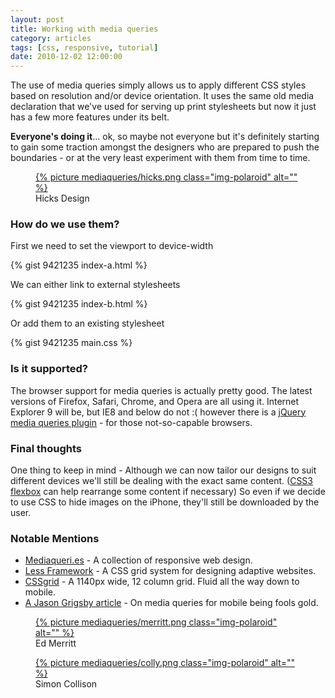 ```yaml
---
layout: post
title: Working with media queries
category: articles
tags: [css, responsive, tutorial]
date: 2010-12-02 12:00:00
---
```


The use of media queries simply allows us to apply different CSS styles based on resolution and/or device orientation. It uses the same old media declaration that we've used for serving up print stylesheets but now it just has a few more features under its belt.

**Everyone's doing it**... ok, so maybe not everyone but it's definitely starting to gain some traction amongst the designers who are prepared to push the boundaries - or at the very least experiment with them from time to time.

<figure class="figure-img">
  <a href="http://hicksdesign.co.uk">
    {% picture mediaqueries/hicks.png class="img-polaroid" alt="" %}
  </a>
  <figcaption>Hicks Design</figcaption>
</figure>

### How do we use them?

First we need to set the viewport to device-width

{% gist 9421235 index-a.html %}

We can either link to external stylesheets

{% gist 9421235 index-b.html %}

Or add them to an existing stylesheet

{% gist 9421235 main.css %}

### Is it supported?

The browser support for media queries is actually pretty good. The latest versions of Firefox, Safari, Chrome, and Opera are all using it. Internet Explorer 9 will be, but IE8 and below do not :( however there is a [jQuery media queries plugin](http://plugins.jquery.com/project/MediaQueries) - for those not-so-capable browsers.

### Final thoughts

One thing to keep in mind - Although we can now tailor our designs to suit different devices we'll still be dealing with the exact same content. ([CSS3 flexbox](http://dev.w3.org/csswg/css3-flexbox/) can help rearrange some content if necessary) So even if we decide to use CSS to hide images on the iPhone, they'll still be downloaded by the user.

### Notable Mentions

+ [Mediaqueri.es](http://mediaqueri.es) - A collection of responsive web design.
+ [Less Framework](http://lessframework.com) - A CSS grid system for designing adaptive web­sites.
+ [CSSgrid](http://cssgrid.net/) - A 1140px wide, 12 column grid. Fluid all the way down to mobile.
+ [A Jason Grigsby article](http://www.cloudfour.com/css-media-query-for-mobile-is-fools-gold/) - On media queries for mobile being fools gold.

<figure class="figure-img">
  <a href="http://edmerritt.com/">
    {% picture mediaqueries/merritt.png class="img-polaroid" alt="" %}
  </a>
  <figcaption>Ed Merritt</figcaption>
</figure>

<figure class="figure-img">
  <a href="http://colly.com/">
    {% picture mediaqueries/colly.png class="img-polaroid" alt="" %}
  </a>
  <figcaption>Simon Collison</figcaption>
</figure>
